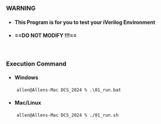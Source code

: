 ###   WARNING
* #### This Program is for you to test your iVerilog Environment 
* #### ==DO NOT MODIFY !!!==

</br>

### Execution Command

* #### Windows

```shell!
    allen@Allens-Mac DCS_2024 % .\01_run.bat
```

* #### Mac/Linux

```shell!
    allen@Allens-Mac DCS_2024 % ./01_run.sh
```